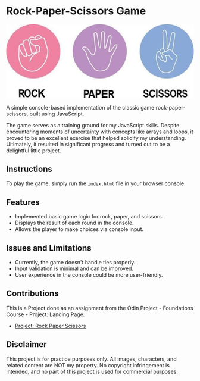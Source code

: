 # Rock-Paper-Scissors Game

![Gameplay Screenshot](./images/rock-paper-scissors.jpg)

A simple console-based implementation of the classic game rock-paper-scissors, built using JavaScript.

The game serves as a training ground for my JavaScript skills. Despite encountering moments of uncertainty with concepts like arrays and loops, it proved to be an excellent exercise that helped solidify my understanding. Ultimately, it resulted in significant progress and turned out to be a delightful little project.

## Instructions

To play the game, simply run the `index.html` file in your browser console.

## Features

- Implemented basic game logic for rock, paper, and scissors.
- Displays the result of each round in the console.
- Allows the player to make choices via console input.

## Issues and Limitations

- Currently, the game doesn't handle ties properly.
- Input validation is minimal and can be improved.
- User experience in the console could be more user-friendly.

## Contributions

This is a Project done as an assignment from the Odin Project - Foundations Course - Project: Landing Page.

- [Project: Rock Paper Scissors](https://www.theodinproject.com/lessons/foundations-rock-paper-scissors)

## Disclaimer

This project is for practice purposes only. All images, characters, and related content are NOT my property. No copyright infringement is intended, and no part of this project is used for commercial purposes.
